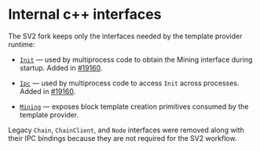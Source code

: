 # Internal c++ interfaces

The SV2 fork keeps only the interfaces needed by the template provider runtime:

* [`Init`](init.h) — used by multiprocess code to obtain the Mining interface during startup. Added in [#19160](https://github.com/bitcoin/bitcoin/pull/19160).

* [`Ipc`](ipc.h) — used by multiprocess code to access `Init` across processes. Added in [#19160](https://github.com/bitcoin/bitcoin/pull/19160).

* [`Mining`](mining.h) — exposes block template creation primitives consumed by the template provider.

Legacy `Chain`, `ChainClient`, and `Node` interfaces were removed along with their IPC bindings because they are not required for the SV2 workflow.

